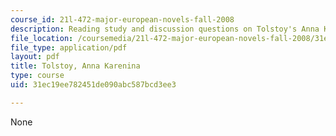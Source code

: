 ```yaml
---
course_id: 21l-472-major-european-novels-fall-2008
description: Reading study and discussion questions on Tolstoy's Anna Karenina.
file_location: /coursemedia/21l-472-major-european-novels-fall-2008/31ec19ee782451de090abc587bcd3ee3_tolstoy.pdf
file_type: application/pdf
layout: pdf
title: Tolstoy, Anna Karenina
type: course
uid: 31ec19ee782451de090abc587bcd3ee3

---
```

None